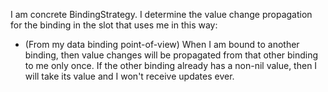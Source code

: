 I am concrete BindingStrategy. I determine the value change propagation for the binding in the slot that uses me in this way:

- (From my data binding point-of-view) When I am bound to another binding, then value changes will be propagated from that other binding to me only once. If the other binding already has a non-nil value, then I will take its value and I won't receive updates ever.